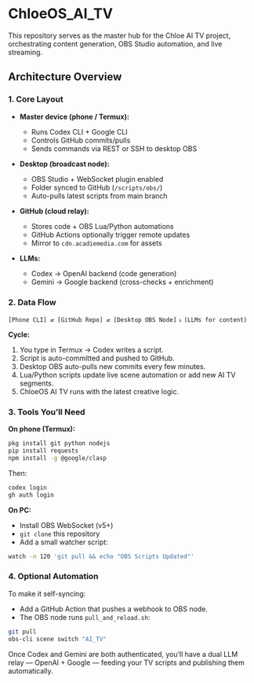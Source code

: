 # ChloeOS_AI_TV

This repository serves as the master hub for the Chloe AI TV project, orchestrating content generation, OBS Studio automation, and live streaming.

## Architecture Overview

### 1. Core Layout

*   **Master device (phone / Termux):**
    *   Runs Codex CLI + Google CLI
    *   Controls GitHub commits/pulls
    *   Sends commands via REST or SSH to desktop OBS

*   **Desktop (broadcast node):**
    *   OBS Studio + WebSocket plugin enabled
    *   Folder synced to GitHub (`/scripts/obs/`)
    *   Auto-pulls latest scripts from main branch

*   **GitHub (cloud relay):**
    *   Stores code + OBS Lua/Python automations
    *   GitHub Actions optionally trigger remote updates
    *   Mirror to `cdn.acadiemedia.com` for assets

*   **LLMs:**
    *   Codex → OpenAI backend (code generation)
    *   Gemini → Google backend (cross-checks + enrichment)

### 2. Data Flow

`[Phone CLI] ⇄ [GitHub Repo] ⇄ [Desktop OBS Node]`
       `↓`
   `(LLMs for content)`

**Cycle:**

1.  You type in Termux → Codex writes a script.
2.  Script is auto-committed and pushed to GitHub.
3.  Desktop OBS auto-pulls new commits every few minutes.
4.  Lua/Python scripts update live scene automation or add new AI TV segments.
5.  ChloeOS AI TV runs with the latest creative logic.

### 3. Tools You’ll Need

**On phone (Termux):**

```bash
pkg install git python nodejs
pip install requests
npm install -g @google/clasp
```

Then:

```bash
codex login
gh auth login
```

**On PC:**

*   Install OBS WebSocket (v5+)
*   `git clone` this repository
*   Add a small watcher script:

```bash
watch -n 120 'git pull && echo "OBS Scripts Updated"'
```

### 4. Optional Automation

To make it self-syncing:

*   Add a GitHub Action that pushes a webhook to OBS node.
*   The OBS node runs `pull_and_reload.sh`:

```bash
git pull
obs-cli scene switch "AI_TV"
```

Once Codex and Gemini are both authenticated, you’ll have a dual LLM relay — OpenAI + Google — feeding your TV scripts and publishing them automatically.
